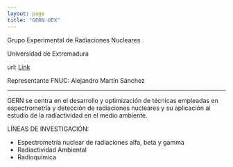 ```yaml
---
layout: page
title: "GERN-UEX"
---
```


Grupo Experimental de Radiaciones Nucleares

Universidad de Extremadura

url: [Link](https://www.unex.es/conoce-la-uex/centros/cum/i-d-i/grupos-de-investigacion/rad.-nucleares)

Representante FNUC: Alejandro Martín Sánchez

---

GERN se centra en el desarrollo y optimización de técnicas empleadas en espectrometría y detección de radiaciones nucleares y su aplicación al estudio de la radiactividad en el medio ambiente.

LÍNEAS DE INVESTIGACIÓN:
- Espectrometría nuclear de radiaciones alfa, beta y gamma
- Radiactividad Ambiental
- Radioquímica
